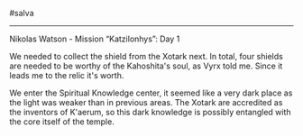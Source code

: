 #salva

---

Nikolas Watson - Mission “Katzilonhys”: Day 1 

We needed to collect the shield from the Xotark next. In total, four shields are needed to be worthy of the Kahoshita's soul, as Vyrx told me. Since it leads me to the relic it's worth.

We enter the Spiritual Knowledge center, it seemed like a very dark place as the light was weaker than in previous areas. The Xotark are accredited as the inventors of K'aerum, so this dark knowledge is possibly entangled with the core itself of the temple.
